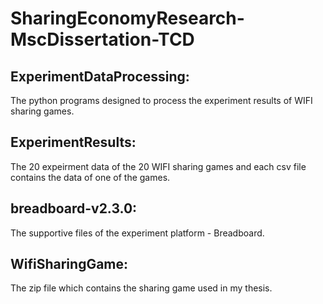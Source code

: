 # SharingEconomyResearch-MscDissertation-TCD


## ExperimentDataProcessing:

The python programs designed to process the experiment results of WIFI sharing games.

## ExperimentResults:

The 20 expeirment data of the 20 WIFI sharing games and each csv file contains the data of one of the games.

## breadboard-v2.3.0:

The supportive files of the experiment platform - Breadboard.

## WifiSharingGame:

The zip file which contains the sharing game used in my thesis.
